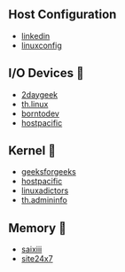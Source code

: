 ## Host Configuration
- [linkedin](https://www.linkedin.com/pulse/hosts-configuration-file-linux-razvan-alexandru-ionica)<br />
- [linuxconfig](https://linuxconfig.org/hosts-file-example-on-linux)

## I/O Devices :orangutan:
- [2daygeek](https://www.2daygeek.com/check-system-hardware-devices-bus-information-lspci-lsscsi-lsusb-lsblk-linux/)<br />
- [th.linux](https://th.linux-console.net/?p=1357)<br />
- [borntodev](https://www.borntodev.com/wp-content/uploads/2023/08/cheatsheet-linux-command.pdf)<br />
- [hostpacific](https://www.hostpacific.com/command-linux/)

## Kernel :penguin:
- [geeksforgeeks](https://www.geeksforgeeks.org/depmod-command-in-linux-with-examples/)<br />
- [hostpacific](https://www.hostpacific.com/command-linux/)<br />
- [linuxadictors](https://www.linuxadictos.com/th/dmesg-comandos-informacion-solucionar-problemas-linux.html)<br />
- [th.admininfo](https://th.admininfo.info/qu-hace-y-c-mo-usar-el-comando-dmesg-linux)

## Memory :unicorn:
- [saixiii](https://saixiii.com/free-linux-command/)<br />
- [site24x7](https://www.site24x7.com/learn/linux/optimize-memory.html)

